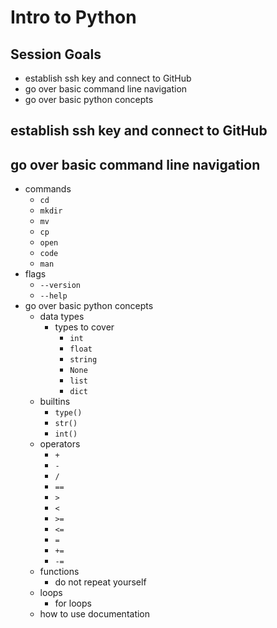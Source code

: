# Intro to Python

## Session Goals

- establish ssh key and connect to GitHub
- go over basic command line navigation
- go over basic python concepts

## establish ssh key and connect to GitHub

## go over basic command line navigation
  - commands
    - `cd`
    - `mkdir`
    - `mv`
    - `cp`
    - `open`
    - `code`
    - `man`
  - flags
    - `--version`
    - `--help`
- go over basic python concepts
  - data types
    - types to cover
      - `int`
      - `float`
      - `string`
      - `None`
      - `list`
      - `dict`
  - builtins
    - `type()`
    - `str()`
    - `int()`
  - operators
    - `+`
    - `-`
    - `/`
    - `==`
    - `>`
    - `<`
    - `>=`
    - `<=`
    - `=`
    - `+=`
    - `-=`
  - functions
    - do not repeat yourself
  - loops
    - for loops
  - how to use documentation